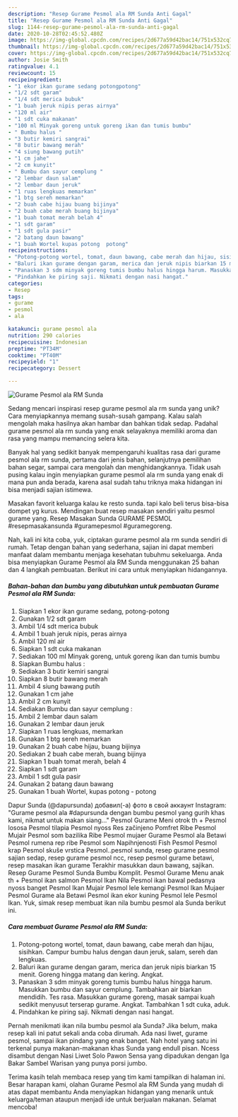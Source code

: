 ```yaml
---
description: "Resep Gurame Pesmol ala RM Sunda Anti Gagal"
title: "Resep Gurame Pesmol ala RM Sunda Anti Gagal"
slug: 1144-resep-gurame-pesmol-ala-rm-sunda-anti-gagal
date: 2020-10-28T02:45:52.480Z
image: https://img-global.cpcdn.com/recipes/2d677a59d42bac14/751x532cq70/gurame-pesmol-ala-rm-sunda-foto-resep-utama.jpg
thumbnail: https://img-global.cpcdn.com/recipes/2d677a59d42bac14/751x532cq70/gurame-pesmol-ala-rm-sunda-foto-resep-utama.jpg
cover: https://img-global.cpcdn.com/recipes/2d677a59d42bac14/751x532cq70/gurame-pesmol-ala-rm-sunda-foto-resep-utama.jpg
author: Josie Smith
ratingvalue: 4.1
reviewcount: 15
recipeingredient:
- "1 ekor ikan gurame sedang potongpotong"
- "1/2 sdt garam"
- "1/4 sdt merica bubuk"
- "1 buah jeruk nipis peras airnya"
- "120 ml air"
- "1 sdt cuka makanan"
- "100 ml Minyak goreng untuk goreng ikan dan tumis bumbu"
- " Bumbu halus "
- "3 butir kemiri sangrai"
- "8 butir bawang merah"
- "4 siung bawang putih"
- "1 cm jahe"
- "2 cm kunyit"
- " Bumbu dan sayur cemplung "
- "2 lembar daun salam"
- "2 lembar daun jeruk"
- "1 ruas lengkuas memarkan"
- "1 btg sereh memarkan"
- "2 buah cabe hijau buang bijinya"
- "2 buah cabe merah buang bijinya"
- "1 buah tomat merah belah 4"
- "1 sdt garam"
- "1 sdt gula pasir"
- "2 batang daun bawang"
- "1 buah Wortel kupas potong  potong"
recipeinstructions:
- "Potong-potong wortel, tomat, daun bawang, cabe merah dan hijau, sisihkan. Campur bumbu halus dengan daun jeruk, salam, sereh dan lengkuas."
- "Baluri ikan gurame dengan garam, merica dan jeruk nipis biarkan 15 menit. Goreng hingga matang dan kering. Angkat."
- "Panaskan 3 sdm minyak goreng tumis bumbu halus hingga harum. Masukkan bumbu dan sayur cemplung. Tambahkan air biarkan mendidih. Tes rasa. Masukkan gurame goreng, masak sampai kuah sedikit menyusut terserap gurame. Angkat. Tambahkan 1 sdt cuka, aduk."
- "Pindahkan ke piring saji. Nikmati dengan nasi hangat."
categories:
- Resep
tags:
- gurame
- pesmol
- ala

katakunci: gurame pesmol ala 
nutrition: 290 calories
recipecuisine: Indonesian
preptime: "PT34M"
cooktime: "PT40M"
recipeyield: "1"
recipecategory: Dessert

---
```



![Gurame Pesmol ala RM Sunda](https://img-global.cpcdn.com/recipes/2d677a59d42bac14/751x532cq70/gurame-pesmol-ala-rm-sunda-foto-resep-utama.jpg)

Sedang mencari inspirasi resep gurame pesmol ala rm sunda yang unik? Cara menyiapkannya memang susah-susah gampang. Kalau salah mengolah maka hasilnya akan hambar dan bahkan tidak sedap. Padahal gurame pesmol ala rm sunda yang enak selayaknya memiliki aroma dan rasa yang mampu memancing selera kita.

Banyak hal yang sedikit banyak mempengaruhi kualitas rasa dari gurame pesmol ala rm sunda, pertama dari jenis bahan, selanjutnya pemilihan bahan segar, sampai cara mengolah dan menghidangkannya. Tidak usah pusing kalau ingin menyiapkan gurame pesmol ala rm sunda yang enak di mana pun anda berada, karena asal sudah tahu triknya maka hidangan ini bisa menjadi sajian istimewa.

Masakan favorit keluarga kalau ke resto sunda. tapi kalo beli terus bisa-bisa dompet yg kurus. Mendingan buat resep masakan sendiri yaitu pesmol gurame yang. Resep Masakan Sunda GURAME PESMOL #resepmasakansunda #guramepesmol #guramegoreng.


Nah, kali ini kita coba, yuk, ciptakan gurame pesmol ala rm sunda sendiri di rumah. Tetap dengan bahan yang sederhana, sajian ini dapat memberi manfaat dalam membantu menjaga kesehatan tubuhmu sekeluarga. Anda bisa menyiapkan Gurame Pesmol ala RM Sunda menggunakan 25 bahan dan 4 langkah pembuatan. Berikut ini cara untuk menyiapkan hidangannya.

<!--inarticleads1-->

##### Bahan-bahan dan bumbu yang dibutuhkan untuk pembuatan Gurame Pesmol ala RM Sunda:

1. Siapkan 1 ekor ikan gurame sedang, potong-potong
1. Gunakan 1/2 sdt garam
1. Ambil 1/4 sdt merica bubuk
1. Ambil 1 buah jeruk nipis, peras airnya
1. Ambil 120 ml air
1. Siapkan 1 sdt cuka makanan
1. Sediakan 100 ml Minyak goreng, untuk goreng ikan dan tumis bumbu
1. Siapkan  Bumbu halus :
1. Sediakan 3 butir kemiri sangrai
1. Siapkan 8 butir bawang merah
1. Ambil 4 siung bawang putih
1. Gunakan 1 cm jahe
1. Ambil 2 cm kunyit
1. Sediakan  Bumbu dan sayur cemplung :
1. Ambil 2 lembar daun salam
1. Gunakan 2 lembar daun jeruk
1. Siapkan 1 ruas lengkuas, memarkan
1. Gunakan 1 btg sereh memarkan
1. Gunakan 2 buah cabe hijau, buang bijinya
1. Sediakan 2 buah cabe merah, buang bijinya
1. Siapkan 1 buah tomat merah, belah 4
1. Siapkan 1 sdt garam
1. Ambil 1 sdt gula pasir
1. Gunakan 2 batang daun bawang
1. Gunakan 1 buah Wortel, kupas potong - potong


Dapur Sunda (@dapursunda) добавил(-а) фото в свой аккаунт Instagram: &#34;Gurame pesmol ala #dapursunda dengan bumbu pesmol yang gurih khas kami, nikmat untuk makan siang…&#34; Pesmol Gurame Meni otrok th + Pesmol lososa Pesmol tilapia Pesmol nyoss Res začinjeno Pomfret Ribe Pesmol Mujair Pesmol som bazilika Ribe Pesmol mujaer Gurame Pesmol ala Betawi Pesmol rumena rep ribe Pesmol som Napihnjenosti Fish Pesmol Pesmol krap Pesmol skuše vrstica Pesmol..pesmol sunda, resep gurame pesmol sajian sedap, resep gurame pesmol ncc, resep pesmol gurame betawi, resep masakan ikan gurame Terakhir masukkan daun bawang, sajikan. Resep Gurame Pesmol Sunda Bumbu Komplit. Pesmol Gurame Menu anak th + Pesmol ikan salmon Pesmol Ikan Nila Pesmol ikan bawal pedasnya nyoss banget Pesmol Ikan Mujair Pesmol lele kemangi Pesmol Ikan Mujaer Pesmol Gurame ala Betawi Pesmol ikan ekor kuning Pesmol lele Pesmol Ikan. Yuk, simak resep membuat ikan nila bumbu pesmol ala Sunda berikut ini. 

<!--inarticleads2-->

##### Cara membuat Gurame Pesmol ala RM Sunda:

1. Potong-potong wortel, tomat, daun bawang, cabe merah dan hijau, sisihkan. Campur bumbu halus dengan daun jeruk, salam, sereh dan lengkuas.
1. Baluri ikan gurame dengan garam, merica dan jeruk nipis biarkan 15 menit. Goreng hingga matang dan kering. Angkat.
1. Panaskan 3 sdm minyak goreng tumis bumbu halus hingga harum. Masukkan bumbu dan sayur cemplung. Tambahkan air biarkan mendidih. Tes rasa. Masukkan gurame goreng, masak sampai kuah sedikit menyusut terserap gurame. Angkat. Tambahkan 1 sdt cuka, aduk.
1. Pindahkan ke piring saji. Nikmati dengan nasi hangat.


Pernah menikmati ikan nila bumbu pesmol ala Sunda? Jika belum, maka resep kali ini patut sekali anda coba dirumah. Ada nasi liwet, gurame pesmol, sampai ikan pindang yang enak banget. Nah hotel yang satu ini terkenal punya makanan-makanan khas Sunda yang endull pisan. Ncess disambut dengan Nasi Liwet Solo Pawon Sensa yang dipadukan dengan Iga Bakar Sambel Warisan yang punya porsi jumbo. 

Terima kasih telah membaca resep yang tim kami tampilkan di halaman ini. Besar harapan kami, olahan Gurame Pesmol ala RM Sunda yang mudah di atas dapat membantu Anda menyiapkan hidangan yang menarik untuk keluarga/teman ataupun menjadi ide untuk berjualan makanan. Selamat mencoba!

